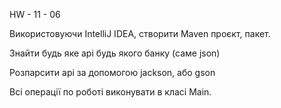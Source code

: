 HW - 11 - 06

Використовуючи IntelliJ IDEA, створити Maven проєкт, пакет.

Знайти будь яке api будь якого банку (саме json)

Розпарсити api за допомогою jackson, або gson

Всі операції по роботі виконувати в класі Main.
